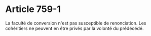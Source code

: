 # Article 759-1

La faculté de conversion n'est pas susceptible de renonciation. Les cohéritiers ne peuvent en être privés par la volonté du prédécédé.